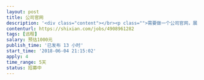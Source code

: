 ```yaml
---                
layout: post       
title: 公司官网           
description: '<div class="content"></br><p class="">需要做一个公司官网，展示公司主要产品、方案及公司资源以及行业咨询。</br><br/>1：官网，可以用合适的模板</br><br/>2：不带商城</br><br/>3：三网合一，手机、电脑、平板可方便打开，网页自动缩放。</br><br/>4：后期维护由公司自己完成。</br><br/>5：不需要坐班，兼职即可。</br><br/>6：JAVA/H5语音或者其他合适语言设计均可。网页能够快速打开。</p></br></div>'     
contenturl: https://shixian.com/jobs/4908961282      
tags: [远程]            
salary: 预估1000元          
publish_time: '已发布 13 小时'         
start_time: '2018-06-04 21:15:02'           
apply: 4                   
time_range: 5天              
status: 招募中                  
---                 
```

